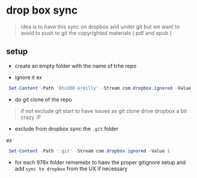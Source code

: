 #  drop box sync

> idea is to have this sync on dropbox and under git but we want to  avoid to push to git the copyrighted materials ( pdf and epub )

## setup

- create an empty folder with the name of trhe repo

- ignore it 
ex
```ps1
 Set-Content -Path '0to100.oreilly' -Stream com.dropbox.ignored -Value 1
```
- do git clone of the repo
> if not exclude git start to have issues as git clone drive dropbox a bit crazy :P

- exclude from dropbox sync the `.git` folder

ex
```ps1
 Set-Content -Path '.git' -Stream com.dropbox.ignored -Value 1
```

- for each 978x folder rememebr to haev the proper gitignore setup and add `sync to dropbox` from the UX if necessary